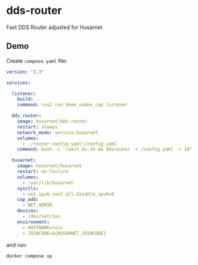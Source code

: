 # dds-router
Fast DDS Router adjusted for Husarnet

## Demo

Create `compose.yaml` file:

```yaml
version: "2.3"

services:

  listener:
    build: .
    command: ros2 run demo_nodes_cpp listener

  dds_router:
    image: husarnet/dds-router
    restart: always
    network_mode: service:husarnet
    volumes:
      - ./router-config.yaml:/config.yaml
    command: bash -c "/wait_ds.sh && ddsrouter -c /config.yaml -r 10"

  husarnet:
    image: husarnet/husarnet
    restart: on-failure
    volumes:
      - /var/lib/husarnet
    sysctls:
      - net.ipv6.conf.all.disable_ipv6=0
    cap_add:
      - NET_ADMIN
    devices:
      - /dev/net/tun
    environment:
      - HOSTNAME=rviz
      - JOINCODE=${HUSARNET_JOINCODE}
```

and run:

```
docker compose up
```